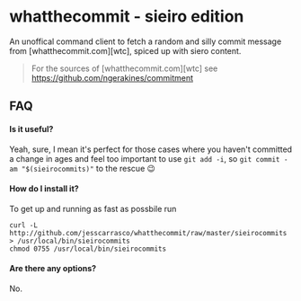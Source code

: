 whatthecommit - sieiro edition
==============================

An unoffical command client to fetch a random and silly commit message from
[whatthecommit.com][wtc], spiced up with siero content.

> For the sources of [whatthecommit.com][wtc] see
> https://github.com/ngerakines/commitment

FAQ
---

#### Is it useful?

Yeah, sure, I mean it's perfect for those cases where you
haven't committed a change in ages and feel too important to use
`git add -i`, so `git commit -am "$(sieirocommits)"` to the rescue :wink:

#### How do I install it?

To get up and running as fast as possbile run

    curl -L http://github.com/jesscarrasco/whatthecommit/raw/master/sieirocommits > /usr/local/bin/sieirocommits
    chmod 0755 /usr/local/bin/sieirocommits

#### Are there any options?

No.